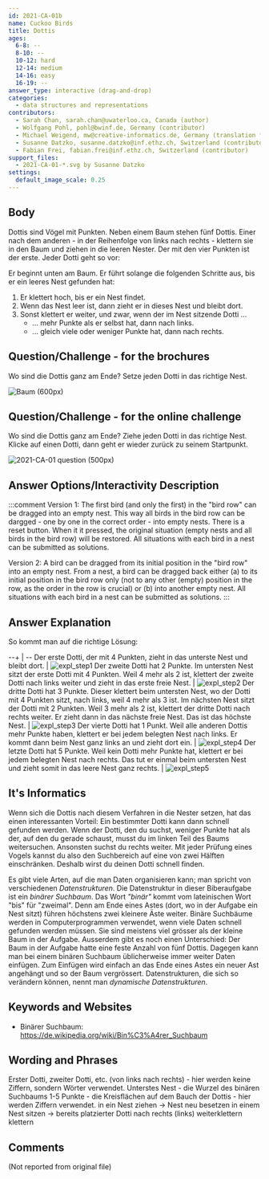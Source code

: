 ```yaml
---
id: 2021-CA-01b
name: Cuckoo Birds
title: Dottis
ages:
  6-8: --
  8-10: --
  10-12: hard
  12-14: medium
  14-16: easy
  16-19: --
answer_type: interactive (drag-and-drop)
categories:
  - data structures and representations
contributors:
  - Sarah Chan, sarah.chan@uwaterloo.ca, Canada (author)
  - Wolfgang Pohl, pohl@bwinf.de, Germany (contributor)
  - Michael Weigend, mw@creative-informatics.de, Germany (translation from English into German)
  - Susanne Datzko, susanne.datzko@inf.ethz.ch, Switzerland (contributor, graphics)
  - Fabian Frei, fabian.frei@inf.ethz.ch, Switzerland (contributor)
support_files:
  - 2021-CA-01-*.svg by Susanne Datzko
settings:
  default_image_scale: 0.25
---
```



## Body

Dottis sind Vögel mit Punkten.
Neben einem Baum stehen fünf Dottis. Einer nach dem anderen - in der Reihenfolge von links nach rechts - klettern sie in den Baum und ziehen in die leeren Nester. Der mit den vier Punkten ist der erste. Jeder Dotti geht so vor:

Er beginnt unten am Baum. Er führt solange die folgenden Schritte aus, bis er ein leeres Nest gefunden hat:
1. Er klettert hoch, bis er ein Nest findet.
2. Wenn das Nest leer ist, dann zieht er in dieses Nest und bleibt dort.
3. Sonst klettert er weiter, und zwar, wenn der im Nest sitzende Dotti ...
   - ... mehr Punkte als er selbst hat, dann nach links.
   - ... gleich viele oder weniger Punkte hat, dann nach rechts.


## Question/Challenge - for the brochures

Wo sind die Dottis ganz am Ende?
Setze jeden Dotti in das richtige Nest.

![](graphics/2021-CA-01-question.svg "Baum (600px)")

## Question/Challenge - for the online challenge

Wo sind die Dottis ganz am Ende?
Ziehe jeden Dotti in das richtige Nest. Klicke auf einen Dotti, dann geht er wieder zurück zu seinem Startpunkt.

![](interactivity/2021-CA-01-question-interactive.svg "2021-CA-01 question (500px)")


## Answer Options/Interactivity Description

<!-- empty -->

:::comment
Version 1: The first bird (and only the first) in the "bird row" can be dragged into an empty nest. This way all birds in the bird row can be dargged - one by one in the correct order - into empty nests.
There is a reset button. When it it pressed, the original situation (empty nests and all birds in the bird row) will be restored.
All situations with each bird in a nest can be submitted as solutions.

Version 2: A bird can be dragged from its initial position in the "bird row" into an empty nest.
From a nest, a bird can be dragged back either (a) to its initial position in the bird row only (not to any other (empty) position in the row, as the order in the row is crucial) or (b) into another empty nest.
All situations with each bird in a nest can be submitted as solutions.
:::


## Answer Explanation

So kommt man auf die richtige Lösung:

--+ | --
Der erste Dotti, der mit 4 Punkten, zieht in das unterste Nest und bleibt dort.    | ![expl_step1]
Der zweite Dotti hat 2 Punkte. Im untersten Nest sitzt der erste Dotti mit 4 Punkten. Weil 4 mehr als 2 ist, klettert der zweite Dotti nach links weiter und zieht in das erste freie Nest.    | ![expl_step2]
Der dritte Dotti hat 3 Punkte. Dieser klettert beim untersten Nest, wo der Dotti mit 4 Punkten sitzt, nach links, weil 4 mehr als 3 ist. Im nächsten Nest sitzt der Dotti mit 2 Punkten. Weil 3 mehr als 2 ist, klettert der dritte Dotti nach rechts weiter. Er zieht dann in das nächste freie Nest. Das ist das höchste Nest.    | ![expl_step3]
Der vierte Dotti hat 1 Punkt. Weil alle anderen Dottis mehr Punkte haben, klettert er bei jedem belegten Nest nach links. Er kommt dann beim Nest ganz links an und zieht dort ein.    | ![expl_step4]
Der letzte Dotti hat 5 Punkte. Weil kein Dotti mehr Punkte hat, klettert er bei jedem belegten Nest nach rechts. Das tut er einmal beim untersten Nest und zieht somit in das leere Nest ganz rechts.    | ![expl_step5]


[expl_step1]: graphics/2021-CA-01-solution-step1.svg "Lösungsweg 1. Schritt"
[expl_step2]: graphics/2021-CA-01-solution-step2.svg "Lösungsweg 2. Schritt"
[expl_step3]: graphics/2021-CA-01-solution-step3.svg "Lösungsweg 3. Schritt"
[expl_step4]: graphics/2021-CA-01-solution-step4.svg "Lösungsweg 4. Schritt"
[expl_step5]: graphics/2021-CA-01-solution-step5.svg "Lösungsweg letzter Schritt"

## It's Informatics

Wenn sich die Dottis nach diesem Verfahren in die Nester setzen, hat das einen interessanten Vorteil: Ein bestimmter Dotti kann dann schnell gefunden werden. Wenn der Dotti, den du suchst, weniger Punkte hat als der, auf den du gerade schaust, musst du im linken Teil des Baums weitersuchen. Ansonsten suchst du rechts weiter. Mit jeder Prüfung eines Vogels kannst du also den Suchbereich auf eine von zwei Hälften einschränken. Deshalb wirst du deinen Dotti schnell finden.

Es gibt viele Arten, auf die man Daten organisieren kann; man spricht von verschiedenen _Datenstrukturen_. Die Datenstruktur in dieser Biberaufgabe ist ein _binärer Suchbaum_. Das Wort _"binär"_ kommt vom lateinischen Wort "bis" für "zweimal". Denn am Ende eines Astes (dort, wo in der Aufgabe ein Nest sitzt) führen höchstens zwei kleinere Äste weiter. Binäre Suchbäume werden in Computerprogrammen verwendet, wenn viele Daten schnell gefunden werden müssen. Sie sind meistens viel grösser als der kleine Baum in der Aufgabe. Ausserdem gibt es noch einen Unterschied: Der Baum in der Aufgabe hatte eine feste Anzahl von fünf Dottis. Dagegen kann man bei einem binären Suchbaum üblicherweise immer weiter Daten einfügen. Zum Einfügen wird einfach an das Ende eines Astes ein neuer Ast angehängt und so der Baum vergrössert. Datenstrukturen, die sich so verändern können, nennt man _dynamische_ _Datenstrukturen_.


## Keywords and Websites

 - Binärer Suchbaum: https://de.wikipedia.org/wiki/Bin%C3%A4rer_Suchbaum


## Wording and Phrases

Erster Dotti, zweiter Dotti, etc. (von links nach rechts) - hier werden keine Ziffern, sondern Wörter verwendet.
Unterstes Nest - die Wurzel des binären Suchbaums
1-5 Punkte - die Kreisflächen auf dem Bauch der Dottis - hier werden Ziffern verwendet.
in ein Nest ziehen -> Nest neu besetzen
in einem Nest sitzen -> bereits platzierter Dotti
nach rechts (links) weiterklettern
klettern


## Comments

(Not reported from original file)

